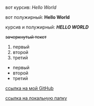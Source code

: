 вот курсив: *Hello World*

вот полужирный: **Hello World**

курсив и полужирный: ***HELLO WORLD***

~~зачеркнутый текст~~

1. первый
2. второй
3. третий

* первый
* второй
* третий

 [ссылка на мой GitHub]( https://github.com/Molotvan "нажми сюда")

 [ссылка на локальную папку](Hello.txt "нажми сюда")


